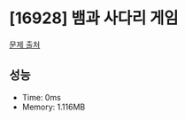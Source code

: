 # [16928] 뱀과 사다리 게임

[문제 출처](https://www.acmicpc.net/problem/16928)

## 성능

- Time: 0ms
- Memory: 1.116MB